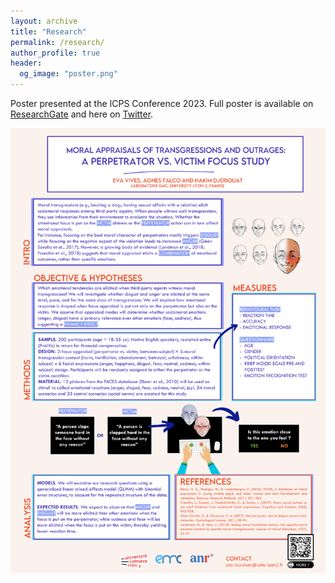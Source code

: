 ```yaml
---
layout: archive
title: "Research"
permalink: /research/
author_profile: true
header:
  og_image: "poster.png"
---
```


Poster presented at the ICPS Conference 2023. 
Full poster is available on [ResearchGate](https://www.researchgate.net/publication/369181792_Moral_Appraisals_of_Transgressions_and_Outrages_A_Perpetrator_vs_Victim_Focus_Study) 
and here on [Twitter](https://twitter.com/Evalisavives/status/1635324328874250240).
  

![](/images/research/poster.png)